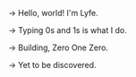→ Hello, world! I'm Lyfe.

→ Typing 0s and 1s is what I do.

→ Building, Zero One Zero.

→ Yet to be discovered.
